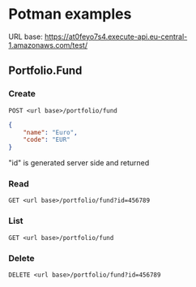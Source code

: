 # Potman examples

URL base: https://at0feyo7s4.execute-api.eu-central-1.amazonaws.com/test/

## Portfolio.Fund

### Create
``POST <url base>/portfolio/fund``
```json
{
    "name": "Euro",
    "code": "EUR"
}
```
"id" is generated server side and returned

### Read
``GET <url base>/portfolio/fund?id=456789``


### List 
``GET <url base>/portfolio/fund``


### Delete
``DELETE <url base>/portfolio/fund?id=456789``